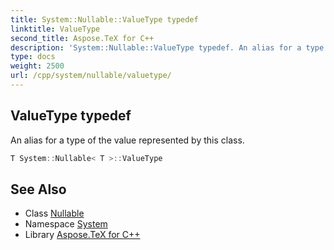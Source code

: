 ```yaml
---
title: System::Nullable::ValueType typedef
linktitle: ValueType
second_title: Aspose.TeX for C++
description: 'System::Nullable::ValueType typedef. An alias for a type of the value represented by this class in C++.'
type: docs
weight: 2500
url: /cpp/system/nullable/valuetype/
---
```

## ValueType typedef


An alias for a type of the value represented by this class.

```cpp
T System::Nullable< T >::ValueType
```

## See Also

* Class [Nullable](../)
* Namespace [System](../../)
* Library [Aspose.TeX for C++](../../../)
